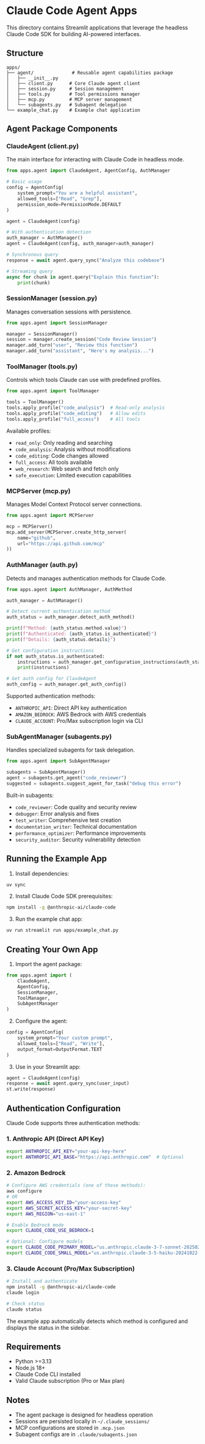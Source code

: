 # Claude Code Agent Apps

This directory contains Streamlit applications that leverage the headless Claude Code SDK for building AI-powered interfaces.

## Structure

```
apps/
├── agent/              # Reusable agent capabilities package
│   ├── __init__.py
│   ├── client.py      # Core Claude agent client
│   ├── session.py     # Session management
│   ├── tools.py       # Tool permissions manager
│   ├── mcp.py         # MCP server management
│   └── subagents.py   # Subagent delegation
└── example_chat.py    # Example chat application
```

## Agent Package Components

### ClaudeAgent (client.py)
The main interface for interacting with Claude Code in headless mode.

```python
from apps.agent import ClaudeAgent, AgentConfig, AuthManager

# Basic usage
config = AgentConfig(
    system_prompt="You are a helpful assistant",
    allowed_tools=["Read", "Grep"],
    permission_mode=PermissionMode.DEFAULT
)

agent = ClaudeAgent(config)

# With authentication detection
auth_manager = AuthManager()
agent = ClaudeAgent(config, auth_manager=auth_manager)

# Synchronous query
response = await agent.query_sync("Analyze this codebase")

# Streaming query
async for chunk in agent.query("Explain this function"):
    print(chunk)
```

### SessionManager (session.py)
Manages conversation sessions with persistence.

```python
from apps.agent import SessionManager

manager = SessionManager()
session = manager.create_session("Code Review Session")
manager.add_turn("user", "Review this function")
manager.add_turn("assistant", "Here's my analysis...")
```

### ToolManager (tools.py)
Controls which tools Claude can use with predefined profiles.

```python
from apps.agent import ToolManager

tools = ToolManager()
tools.apply_profile("code_analysis")  # Read-only analysis
tools.apply_profile("code_editing")   # Allow edits
tools.apply_profile("full_access")    # All tools
```

Available profiles:
- `read_only`: Only reading and searching
- `code_analysis`: Analysis without modifications
- `code_editing`: Code changes allowed
- `full_access`: All tools available
- `web_research`: Web search and fetch only
- `safe_execution`: Limited execution capabilities

### MCPServer (mcp.py)
Manages Model Context Protocol server connections.

```python
from apps.agent import MCPServer

mcp = MCPServer()
mcp.add_server(MCPServer.create_http_server(
    name="github",
    url="https://api.github.com/mcp"
))
```

### AuthManager (auth.py)
Detects and manages authentication methods for Claude Code.

```python
from apps.agent import AuthManager, AuthMethod

auth_manager = AuthManager()

# Detect current authentication method
auth_status = auth_manager.detect_auth_method()

print(f"Method: {auth_status.method.value}")
print(f"Authenticated: {auth_status.is_authenticated}")
print(f"Details: {auth_status.details}")

# Get configuration instructions
if not auth_status.is_authenticated:
    instructions = auth_manager.get_configuration_instructions(auth_status.method)
    print(instructions)

# Get auth config for ClaudeAgent
auth_config = auth_manager.get_auth_config()
```

Supported authentication methods:
- `ANTHROPIC_API`: Direct API key authentication
- `AMAZON_BEDROCK`: AWS Bedrock with AWS credentials
- `CLAUDE_ACCOUNT`: Pro/Max subscription login via CLI

### SubAgentManager (subagents.py)
Handles specialized subagents for task delegation.

```python
from apps.agent import SubAgentManager

subagents = SubAgentManager()
agent = subagents.get_agent("code_reviewer")
suggested = subagents.suggest_agent_for_task("debug this error")
```

Built-in subagents:
- `code_reviewer`: Code quality and security review
- `debugger`: Error analysis and fixes
- `test_writer`: Comprehensive test creation
- `documentation_writer`: Technical documentation
- `performance_optimizer`: Performance improvements
- `security_auditor`: Security vulnerability detection

## Running the Example App

1. Install dependencies:
```bash
uv sync
```

2. Install Claude Code SDK prerequisites:
```bash
npm install -g @anthropic-ai/claude-code
```

3. Run the example chat app:
```bash
uv run streamlit run apps/example_chat.py
```

## Creating Your Own App

1. Import the agent package:
```python
from apps.agent import (
    ClaudeAgent, 
    AgentConfig,
    SessionManager,
    ToolManager,
    SubAgentManager
)
```

2. Configure the agent:
```python
config = AgentConfig(
    system_prompt="Your custom prompt",
    allowed_tools=["Read", "Write"],
    output_format=OutputFormat.TEXT
)
```

3. Use in your Streamlit app:
```python
agent = ClaudeAgent(config)
response = await agent.query_sync(user_input)
st.write(response)
```

## Authentication Configuration

Claude Code supports three authentication methods:

### 1. Anthropic API (Direct API Key)
```bash
export ANTHROPIC_API_KEY="your-api-key-here"
export ANTHROPIC_API_BASE="https://api.anthropic.com"  # Optional
```

### 2. Amazon Bedrock
```bash
# Configure AWS credentials (one of these methods):
aws configure
# OR
export AWS_ACCESS_KEY_ID="your-access-key"
export AWS_SECRET_ACCESS_KEY="your-secret-key"
export AWS_REGION="us-east-1"

# Enable Bedrock mode
export CLAUDE_CODE_USE_BEDROCK=1

# Optional: Configure models
export CLAUDE_CODE_PRIMARY_MODEL="us.anthropic.claude-3-7-sonnet-20250219-v1:0"
export CLAUDE_CODE_SMALL_MODEL="us.anthropic.claude-3-5-haiku-20241022-v1:0"
```

### 3. Claude Account (Pro/Max Subscription)
```bash
# Install and authenticate
npm install -g @anthropic-ai/claude-code
claude login

# Check status
claude status
```

The example app automatically detects which method is configured and displays the status in the sidebar.

## Requirements

- Python >=3.13
- Node.js 18+
- Claude Code CLI installed
- Valid Claude subscription (Pro or Max plan)

## Notes

- The agent package is designed for headless operation
- Sessions are persisted locally in `~/.claude_sessions/`
- MCP configurations are stored in `.mcp.json`
- Subagent configs are in `.claude/subagents.json`